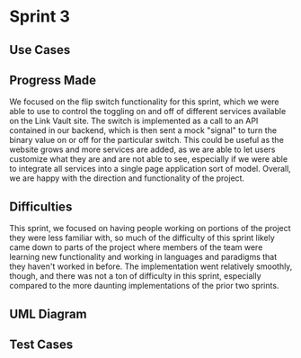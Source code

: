 # Sprint 3

## Use Cases



## Progress Made

We focused on the flip switch functionality for this sprint, which we were able to use to control the toggling on and off of different services available on the Link Vault site. The switch is implemented as a call to an API contained in our backend, which is then sent a mock "signal" to turn the binary value on or off for the particular switch. This could be useful as the website grows and more services are added, as we are able to let users customize what they are and are not able to see, especially if we were able to integrate all services into a single page application sort of model. Overall, we are happy with the direction and functionality of the project. 

## Difficulties

This sprint, we focused on having people working on portions of the project they were less familiar with, so much of the difficulty of this sprint likely came down to parts of the project where members of the team were learning new functionality and working in languages and paradigms that they haven't worked in before. The implementation went relatively smoothly, though, and there was not a ton of difficulty in this sprint, especially compared to the more daunting implementations of the prior two sprints. 

## UML Diagram

## Test Cases
